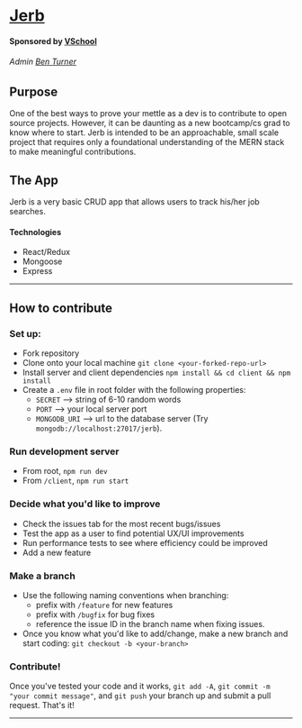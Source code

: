 # [Jerb]( http://www.jerb.life/)
#### Sponsored by [VSchool](http://vschool.io/)
###### Admin  [Ben Turner](http://btdev.surge.sh)

## Purpose
One of the best ways to prove your mettle as a dev is to contribute to open source projects. However, it can be daunting as a new bootcamp/cs grad to know where to start. Jerb is intended to be an approachable, small scale project that requires only a foundational understanding of the MERN stack to make meaningful contributions.

## The App
Jerb is a very basic CRUD app that allows users to track his/her job searches.

#### Technologies
- React/Redux
- Mongoose
- Express

---

## How to contribute

### Set up:
- Fork repository
- Clone onto your local machine `git clone <your-forked-repo-url>`
- Install server and client dependencies `npm install && cd client && npm install`
- Create a `.env` file in root folder with the following properties:
  - `SECRET` --> string of 6-10 random words
  - `PORT` --> your local server port
  - `MONGODB_URI` --> url to the database server (Try `mongodb://localhost:27017/jerb`).

### Run development server

- From root, `npm run dev`
- From `/client`, `npm run start`

### Decide what you'd like to improve
- Check the issues tab for the most recent bugs/issues
- Test the app as a user to find potential UX/UI improvements
- Run performance tests to see where efficiency could be improved
- Add a new feature

### Make a branch
- Use the following naming conventions when branching: 
  - prefix with `/feature` for new features
  - prefix with `/bugfix` for bug fixes
  - reference the issue ID in the branch name when fixing issues.
- Once you know what you'd like to add/change, make a new branch and start coding: `git checkout -b <your-branch>`

### Contribute!

Once you've tested your code and it works, `git add -A`, `git commit -m "your commit message"`, and `git push` your branch up and submit a pull request. That's it!

---






